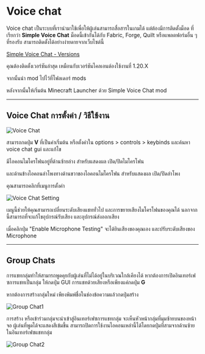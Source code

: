 ﻿# Voice chat

Voice chat เป็นระบบที่เรานำมาใช้เพื่อให้ผู้เล่นสามารถสื่อสารในเกมได้ แต่ต้องมีการติดตั้งม็อด ที่เรียกว่า **Simple Voice Chat** ม็อดนี้เข้ากันได้กับ Fabric, Forge, Quilt หรือแพลตฟอร์มอื่น ๆ ที่รองรับ สามารถติดตั้งได้อย่างง่ายดายจากเว็บไซต์นี้

[Simple Voice Chat - Versions](https://modrinth.com/plugin/simple-voice-chat/versions?c=release)

คุณต้องติดตั้งเวอร์ชันล่าสุด เหมือนกับเวอร์ชันไคลเอนต์องใช้งานที่ 1.20.X

จากนั้นนำ mod ไปไว้ที่โฟลเดอร์ mods

หลังจากนั้นให้เริ่มต้น Minecraft Launcher ด้วย Simple Voice Chat mod

---

## Voice Chat การตั้งค่า / วิธีใช้งาน

![Voice Chat](/img/doc/quality_of_life/voiceChat/voiceChat.png)

สามารถกดปุ่ม **V** ที่เป็นค่าเริ่มต้น หรือตั้งค่าใน options > controls > keybinds และค้นหา voice chat gui และแก้ไข

มีไอคอนไมโครโฟนอยู่ที่ด้านซ้ายล่าง สำหรับแสดงผล เปิด/ปิดไมโครโฟน

และด้านข้างไอคอนลำโพงทางด้านขวาของไอคอนไมโครโฟน สำหรับแสดงผล เปิด/ปิดลำโพง

คุณสามารถคลิกที่เมนูการตั้งค่า

![Voice Chat Setting](/img/doc/quality_of_life/voiceChat/vcSetting.png)

เมนูนี้ช่วยให้คุณสามารถเปลี่ยนระดับเสียงแชททั่วไป และการขยายเสียงไมโครโฟนของคุณได้ นอกจากนี้สามารถที่จะแก้ไขอุปกรณ์รับเสียง และอุปกรณ์ส่งออกเสียง

เมื่อคลิกปุ่ม "Enable Microphone Testing" จะได้ยินเสียงของคุณเอง และปรับระดับเสียงของ Microphone

---

## Group Chats

การแชทกลุ่มทำให้สามารถพูดคุยกับผู้เล่นที่ไม่ได้อยู่ในบริเวณใกล้เคียงได้ หากต้องการเปิดอินเทอร์เฟซการแชทเป็นกลุ่ม ให้กดปุ่ม GUI การแชทด้วยเสียงหรือเพียงแค่กดปุ่ม **G** 

หากต้องการสร้างกลุ่มใหม่ เพียงพิมพ์ชื่อในช่องข้อความแล้วกดปุ่มสร้าง

![Group Chat1](/img/doc/quality_of_life/voiceChat/vcGroupChat1.png)

การสร้าง หรือเข้าร่วมกลุ่มจะนำเข้าสู่อินเทอร์เฟซการแชทกลุ่ม จะเห็นหัวหน้ากลุ่มที่มุมซ้ายบนของหน้าจอ 
ผู้เล่นที่พูดได้จะแสดงสีเข้มขึ้น สามารถปิดการใช้งานไอคอนเหล่านี้ได้โดยกดปุ่มที่สามจากด้านซ้ายในอินเทอร์เฟซแชทกลุ่ม

![Group Chat2](/img/doc/quality_of_life/voiceChat/vcGroupChat2.png)
